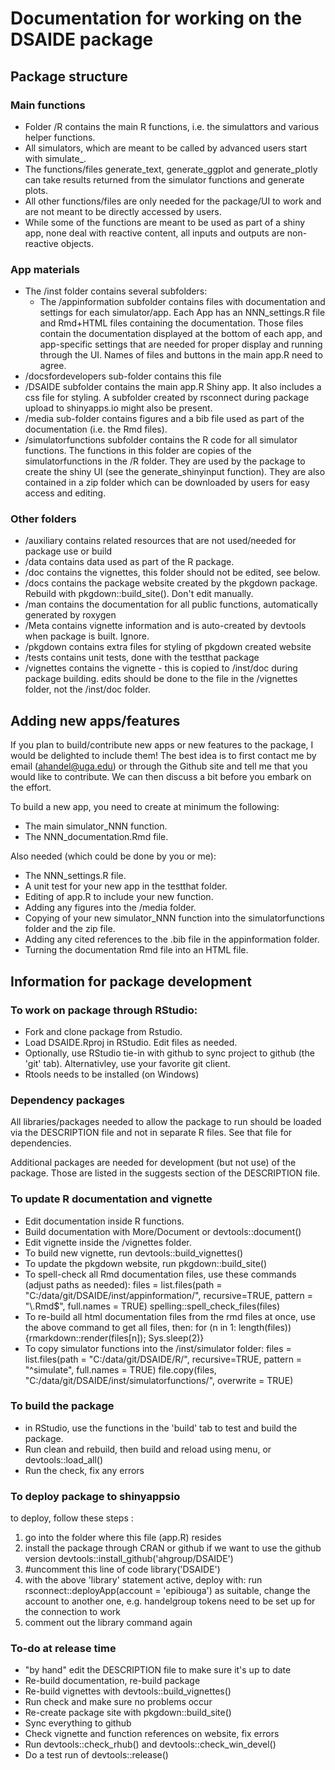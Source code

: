 # Documentation for working on the DSAIDE package 

## Package structure 

### Main functions
* Folder /R contains the main R functions, i.e. the simulattors and various helper functions. 
* All simulators, which are meant to be called by advanced users start with simulate_. 
* The functions/files generate_text, generate_ggplot and generate_plotly can take results returned from the simulator functions and generate plots. 
* All other functions/files are only needed for the package/UI to work and are not meant to be directly accessed by users.
* While some of the functions are meant to be used as part of a shiny app, none deal with reactive content, all inputs and outputs are non-reactive objects.

### App materials
* The /inst folder contains several subfolders: 
  * The /appinformation subfolder contains files with documentation and settings for each simulator/app. Each App has an NNN_settings.R file and Rmd+HTML files containing the documentation. Those files contain the documentation displayed at the bottom of each app, and app-specific settings that are needed for proper display and running through the UI. Names of files and buttons in the main app.R need to agree.
 * /docsfordevelopers sub-folder contains this file
  * /DSAIDE subfolder contains the main app.R Shiny app. It also includes a css file for styling. A subfolder created by rsconnect during package upload to shinyapps.io might also be present. 
  * /media sub-folder contains figures and a bib file used as part of the documentation (i.e. the Rmd files). 
  * /simulatorfunctions subfolder contains the R code for all simulator functions. The functions in this folder are copies of the simulatorfunctions in the /R folder. They are used by the package to create the shiny UI (see the generate_shinyinput function). They are also contained in a zip folder which can be downloaded by users for easy access and editing.


### Other folders

* /auxiliary contains related resources that are not used/needed for package use or build
* /data contains data used as part of the R package.
* /doc contains the vignettes, this folder should not be edited, see below.
* /docs contains the package website created by the pkgdown package. Rebuild with pkgdown::build_site(). Don't edit manually.
* /man contains the documentation for all public functions, automatically generated by roxygen
* /Meta contains vignette information and is auto-created by devtools when package is built. Ignore.
* /pkgdown contains extra files for styling of pkgdown created website
* /tests contains unit tests, done with the testthat package
* /vignettes contains the vignette - this is copied to /inst/doc during package building. edits should be done to the file in the /vignettes folder, not the /inst/doc folder.

## Adding new apps/features

If you plan to build/contribute new apps or new features to the package, I would be delighted to include them! The best idea is to first contact me by email (ahandel@uga.edu) or through the Github site and tell me that you would like to contribute. We can then discuss a bit before you embark on the effort. 

To build a new app, you need to create at minimum the following:

* The main simulator_NNN function.
* The NNN_documentation.Rmd file.

Also needed (which could be done by you or me):

* The NNN_settings.R file. 
* A unit test for your new app in the testthat folder.
* Editing of app.R to include your new function.
* Adding any figures into the /media folder.
* Copying of your new simulator_NNN function into the simulatorfunctions folder and the zip file.
* Adding any cited references to the .bib file in the appinformation folder.
* Turning the documentation Rmd file into an HTML file.

## Information for package development

### To work on package through RStudio: 
* Fork and clone package from Rstudio.
* Load DSAIDE.Rproj in RStudio. Edit files as needed.
* Optionally, use RStudio tie-in with github to sync project to github (the 'git' tab). Alternativley, use your favorite git client.
* Rtools needs to be installed (on Windows)

### Dependency packages 
All libraries/packages needed to allow the package to run should be loaded via the DESCRIPTION file and not in separate R files. See that file for dependencies.

Additional packages are needed for development (but not use) of the package. Those are listed in the suggests section of the DESCRIPTION file. 


### To update R documentation and vignette
* Edit documentation inside R functions. 
* Build documentation with More/Document or devtools::document()
* Edit vignette inside the /vignettes folder.
* To build new vignette, run devtools::build_vignettes()
* To update the pkgdown website, run pkgdown::build_site()
* To spell-check all Rmd documentation files, use these commands (adjust paths as needed):
files = list.files(path = "C:/data/git/DSAIDE/inst/appinformation/", recursive=TRUE, pattern = "\\.Rmd$", full.names = TRUE)
spelling::spell_check_files(files)
* To re-build all html documentation files from the rmd files at once, use the above command to get all files, then:
for (n in 1: length(files)) {rmarkdown::render(files[n]); Sys.sleep(2)}
* To copy simulator functions into the /inst/simulator folder:
files = list.files(path = "C:/data/git/DSAIDE/R/", recursive=TRUE, pattern = "^simulate", full.names = TRUE)
file.copy(files, "C:/data/git/DSAIDE/inst/simulatorfunctions/", overwrite = TRUE)

### To build the package
* in RStudio, use the functions in the 'build' tab to test and build the package.
* Run clean and rebuild, then build and reload using menu, or devtools::load_all()
* Run the check, fix any errors 

### To deploy package to shinyappsio
to deploy, follow these steps :
1. go into the folder where this file (app.R) resides
2. install the package through CRAN or github if we want to use the github version
devtools::install_github('ahgroup/DSAIDE')
3. #uncomment this line of code
library('DSAIDE')
4. with the above 'library' statement active, deploy with:
 run rsconnect::deployApp(account = 'epibiouga')
 as suitable, change the account to another one, e.g. handelgroup
 tokens need to be set up for the connection to work
5. comment out the library command again


### To-do at release time 
* "by hand" edit the DESCRIPTION file to make sure it's up to date
* Re-build documentation, re-build package
* Re-build vignettes with devtools::build_vignettes()
* Run check and make sure no problems occur
* Re-create package site with pkgdown::build_site()
* Sync everything to github
* Check vignette and function references on website, fix errors
* Run devtools::check_rhub() and devtools::check_win_devel()
* Do a test run of devtools::release()
